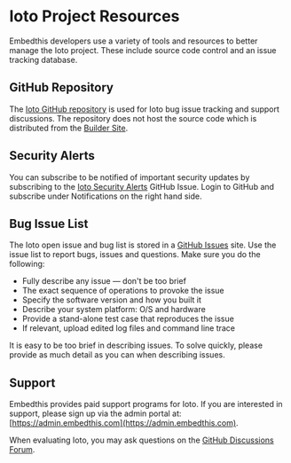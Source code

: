 # Ioto Project Resources

Embedthis developers use a variety of tools and resources to better manage the Ioto project. These include source code control and an issue tracking database.

## GitHub Repository

The [Ioto GitHub repository](https://github.com/embedthis/ioto-doc) is used for Ioto bug issue tracking and support discussions. The repository does not host the source code which is distributed from the [Builder Site](https://admin.embedthis.com).

## Security Alerts

You can subscribe to be notified of important security updates by subscribing to the [Ioto Security Alerts](https://github.com/embedthis/ioto-doc/issues/1) GitHub Issue. Login to GitHub and subscribe under Notifications on the right hand side.</p>

## Bug Issue List

The Ioto open issue and bug list is stored in a [GitHub Issues](https://github.com/embedthis/ioto-doc/issues) site. Use the issue list to report bugs, issues and questions. Make sure you do the following:

* Fully describe any issue &mdash; don't be too brief
* The exact sequence of operations to provoke the issue
* Specify the software version and how you built it
* Describe your system platform: O/S and hardware
* Provide a stand-alone test case that reproduces the issue
* If relevant, upload edited log files and command line trace

It is easy to be too brief in describing issues. To solve quickly, please provide as much detail as you can when describing issues.

## Support

Embedthis provides paid support programs for Ioto. If you are interested in support, please sign up via the admin portal  at: [https://admin.embedthis.com](https://admin.embedthis.com).

When evaluating Ioto, you may ask questions on the [GitHub Discussions Forum](
https://github.com/embedthis/ioto/discussions).
